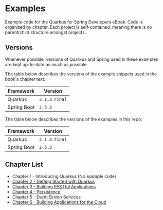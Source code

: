 # Examples
Example code for the Quarkus for Spring Developers eBook. Code is organized by chapter. Each project is self-contained, meaning there is no parent/child structure amongst projects.

## Versions
Whenever possible, versions of Quarkus and Spring used in these examples are kept up-to-date as much as possible.

The table below describes the versions of the example snippets used in the book's chapter text:

| Framework | Version |
| --------- | ------- |
| Quarkus   | `2.1.3.Final` |
| Spring Boot | `2.5.3` |

The table below describes the versions of the examples in this repo:

| Framework | Version |
| --------- | ------- |
| Quarkus   | `2.1.3.Final` |
| Spring Boot | `2.5.3` |

## Chapter List
- Chapter 1 - Introducing Quarkus (No example code)
- [Chapter 2 - Getting Started with Quarkus](chapter-2/README.md)
- [Chapter 3 - Building RESTful Applications](chapter-3/)
- [Chapter 4 - Persistence](chapter-4/)
- [Chapter 5 - Event Driven Services](chapter-5/)
- [Chapter 6 - Building Applications for the Cloud](chapter-6/)
